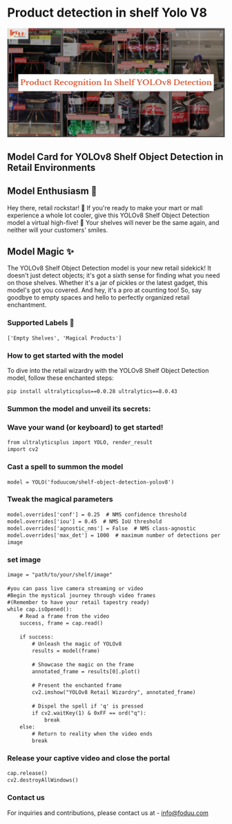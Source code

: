 # Product detection in shelf Yolo V8
![](https://github.com/foduucom/product-detection-in-shelf-yolov8/blob/main/thumbnail.jpg)
## Model Card for YOLOv8 Shelf Object Detection in Retail Environments
## Model Enthusiasm 🎉
Hey there, retail rockstar! 👋 If you're ready to make your mart or mall experience a whole lot cooler, give this YOLOv8 Shelf Object Detection model a virtual high-five! 🙌 Your shelves will never be the same again, and neither will your customers' smiles.

## Model Magic ✨
The YOLOv8 Shelf Object Detection model is your new retail sidekick! It doesn't just detect objects; it's got a sixth sense for finding what you need on those shelves. Whether it's a jar of pickles or the latest gadget, this model's got you covered. And hey, it's a pro at counting too! So, say goodbye to empty spaces and hello to perfectly organized retail enchantment.

### Supported Labels 🏬
```
['Empty Shelves', 'Magical Products']
```

### How to get started with the model
To dive into the retail wizardry with the YOLOv8 Shelf Object Detection model, follow these enchanted steps:
```
pip install ultralyticsplus==0.0.28 ultralytics==8.0.43
```
### Summon the model and unveil its secrets:
### Wave your wand (or keyboard) to get started!
```
from ultralyticsplus import YOLO, render_result
import cv2
```
### Cast a spell to summon the model
```
model = YOLO('foduucom/shelf-object-detection-yolov8')
```
### Tweak the magical parameters
```
model.overrides['conf'] = 0.25  # NMS confidence threshold
model.overrides['iou'] = 0.45  # NMS IoU threshold
model.overrides['agnostic_nms'] = False  # NMS class-agnostic
model.overrides['max_det'] = 1000  # maximum number of detections per image
```
### set image
```
image = "path/to/your/shelf/image"

#you can pass live camera streaming or video
#Begin the mystical journey through video frames
#(Remember to have your retail tapestry ready)
while cap.isOpened():
    # Read a frame from the video
    success, frame = cap.read()

    if success:
        # Unleash the magic of YOLOv8
        results = model(frame)

        # Showcase the magic on the frame
        annotated_frame = results[0].plot()

        # Present the enchanted frame
        cv2.imshow("YOLOv8 Retail Wizardry", annotated_frame)

        # Dispel the spell if 'q' is pressed
        if cv2.waitKey(1) & 0xFF == ord("q"):
            break
    else:
        # Return to reality when the video ends
        break
```

### Release your captive video and close the portal
```
cap.release()
cv2.destroyAllWindows()
```

### Contact us
For inquiries and contributions, please contact us at - [info@foduu.com](mailto:info@foduu.com)
